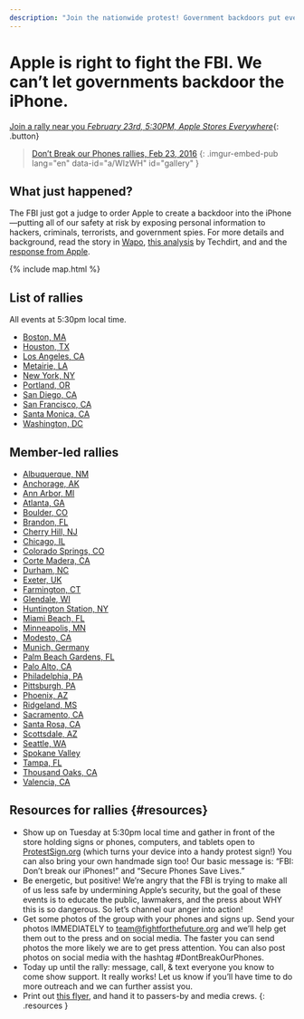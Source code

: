 ```yaml
---
description: "Join the nationwide protest! Government backdoors put everyone at risk."
---
```


# Apple is right to fight the FBI. We can’t let governments backdoor the iPhone.

[Join a rally near you _February 23rd, 5:30PM, Apple Stores Everywhere_](#list-of-rallies){: .button}

> [Don’t Break our Phones rallies, Feb 23, 2016](https://imgur.com/a/WIzWH)
{: .imgur-embed-pub lang="en" data-id="a/WIzWH" id="gallery" }

<script async src="//s.imgur.com/min/embed.js" charset="utf-8"></script>

## What just happened?

The FBI just got a judge to order Apple to create a backdoor into the iPhone—putting all of our safety at risk by exposing personal information to hackers, criminals, terrorists, and government spies. For more details and background, read the story in [Wapo](https://www.washingtonpost.com/world/national-security/us-wants-apple-to-help-unlock-iphone-used-by-san-bernardino-shooter/2016/02/16/69b903ee-d4d9-11e5-9823-02b905009f99_story.html), [this analysis](https://www.techdirt.com/articles/20160216/17393733617/no-judge-did-not-just-order-apple-to-break-encryption-san-bernardino-shooters-iphone-to-create-new-backdoor.shtml) by Techdirt, and and the [response from Apple](http://www.apple.com/customer-letter/).

{% include map.html %}

## List of rallies

All events at 5:30pm local time.

* [Boston, MA](https://actionnetwork.org/events/rally-in-boston-ma-apple-is-right-no-government-backdoor-in-our-iphones)
* [Houston, TX](https://actionnetwork.org/events/rally-in-houston-tx-apple-is-right-no-government-backdoor-in-our-iphones)
* [Los Angeles, CA](https://actionnetwork.org/events/rally-in-los-angeles-ca-apple-is-right-no-government-backdoor-in-our-iphones)
* [Metairie, LA](https://actionnetwork.org/events/rally-in-metairie-la-apple-is-right-no-government-backdoor-in-our-iphones)
* [New York, NY](https://actionnetwork.org/events/rally-in-new-york-ny-apple-is-right-no-government-backdoor-in-our-iphones)
* [Portland, OR](https://actionnetwork.org/events/rally-in-portland-or-apple-is-right-no-government-backdoor-in-our-iphones)
* [San Diego, CA](https://actionnetwork.org/events/rally-in-san-diego-ca-apple-is-right-no-government-backdoor-in-our-iphones)
* [San Francisco, CA](https://actionnetwork.org/events/rally-in-san-francisco-ca-apple-is-right-no-government-backdoor-in-our-iphones)
* [Santa Monica, CA](https://actionnetwork.org/events/rally-in-santa-monica-ca-apple-is-right-no-government-backdoor-in-our-iphones)
* [Washington, DC](https://actionnetwork.org/events/rally-in-washington-dc-apple-is-right-no-government-backdoor-in-our-iphones)

## Member-led rallies

* [Albuquerque, NM](https://actionnetwork.org/events/rally-to-stand-up-against-government-backdoors)
* [Anchorage, AK](https://actionnetwork.org/events/rally-in-anchorage-ak-apple-is-right-no-government-backdoor-in-our-iphones)
* [Ann Arbor, MI](https://actionnetwork.org/events/rally-in-ann-arbot-mi-apple-is-right-no-government-backdoor-in-our-iphones)
* [Atlanta, GA](https://actionnetwork.org/events/rally-in-atlanta-ga-apple-is-right-no-government-backdoor-in-our-iphones)
* [Boulder, CO](https://actionnetwork.org/events/rally-in-boulder-co-apple-is-right-no-government-backdoor-in-our-iphones)
* [Brandon, FL](https://actionnetwork.org/events/rally-in-brandon-fl-apple-is-right-no-government-backdoor-in-our-iphones)
* [Cherry Hill, NJ](https://actionnetwork.org/events/rally-in-cherry-hill-nj-apple-is-right-no-government-backdoor-in-our-iphones)
* [Chicago, IL](https://actionnetwork.org/events/rally-in-chicago-il-apple-is-right-no-government-backdoor-in-our-iphones)
* [Colorado Springs, CO](https://actionnetwork.org/events/rally-against-government-backdoors-in-mobile-phones)
* [Corte Madera, CA](https://actionnetwork.org/events/rally-in-corte-madera-ca-apple-is-right-no-government-backdoor-in-our-iphones)
* [Durham, NC](https://actionnetwork.org/events/rally-in-durham-nc-apple-is-right-no-government-backdoor-in-our-iphones)
* [Exeter, UK](https://actionnetwork.org/events/rally-at-your-apple-store-to-stand-up-against-government-backdoors)
* [Farmington, CT](https://actionnetwork.org/events/rally-in-farmington-ct-apple-is-right-no-government-backdoor-in-our-iphones)
* [Glendale, WI](https://actionnetwork.org/events/dont-break-our-iphones)
* [Huntington Station, NY](https://actionnetwork.org/events/apple-rally-for-encryption)
* [Miami Beach, FL](https://actionnetwork.org/events/rally-in-miami-fl-apple-support-rally)
* [Minneapolis, MN](https://actionnetwork.org/events/rally-in-minneapolis-mn-apple-is-right-no-government-backdoor-in-our-iphones)
* [Modesto, CA](https://actionnetwork.org/events/rally-in-modesto-ca-apple-is-right-no-government-backdoor-in-our-iphones)
* [Munich, Germany](https://actionnetwork.org/events/we-support-apple-in-munich-against-fbi)
* [Palm Beach Gardens, FL](https://actionnetwork.org/events/rally-in-palm-beach-fl-apple-is-right-no-government-backdoor-in-our-iphones)
* [Palo Alto, CA](https://actionnetwork.org/events/rally-in-palo-alto-ca-apple-is-right-no-government-backdoor-in-our-iphones)
* [Philadelphia, PA](https://actionnetwork.org/events/rally-in-philadelphia-pa-apple-is-right-no-government-backdoor-in-our-iphones)
* [Pittsburgh, PA](https://actionnetwork.org/events/rally-in-pittsburgh-pa-apple-is-right-no-government-backdoor-in-our-iphones)
* [Phoenix, AZ](https://actionnetwork.org/events/rally-in-phoenix-az-apple-is-right-no-government-backdoor-in-our-iphones)
* [Ridgeland, MS](https://actionnetwork.org/events/rally-in-ridgeland-ms-apple-is-right-no-government-backdoor-in-our-iphones)
* [Sacramento, CA](https://actionnetwork.org/events/rally-in-sacramento-ca-apple-is-right-no-government-backdoor-in-our-iphones)
* [Santa Rosa, CA](https://actionnetwork.org/events/dont-break-our-phones)
* [Scottsdale, AZ](https://actionnetwork.org/events/rally-in-phoenix-az-apple-is-right-no-government-backdoor-in-our-iphones)
* [Seattle, WA](https://actionnetwork.org/events/rally-in-seattle-wa-apple-is-right-no-government-backdoor-in-our-iphones)
* [Spokane Valley](https://actionnetwork.org/events/aapl-no-backdoors-pl0x-ps-gg)
* [Tampa, FL](https://actionnetwork.org/events/rally-in-tampa-fl-apple-is-right-no-government-backdoor-in-our-iphones)
* [Thousand Oaks, CA](https://actionnetwork.org/events/dont-break-our-phones-3)
* [Valencia, CA](https://actionnetwork.org/events/rally-in-santa-clara-ca-apple-is-right-no-government-backdoor-in-our-iphones)

## Resources for rallies                                            {#resources}

- Show up on Tuesday at 5:30pm local time and gather in front of the store holding signs or phones, computers, and tablets open to [ProtestSign.org](https://protestsign.org/) (which turns your device into a handy protest sign!) You can also bring your own handmade sign too! Our basic message is: “FBI: Don’t break our iPhones!” and “Secure Phones Save Lives.”
- Be energetic, but positive! We’re angry that the FBI is trying to make all of us less safe by undermining Apple’s security, but the goal of these events is to educate the public, lawmakers, and the press about WHY this is so dangerous. So let’s channel our anger into action!
- Get some photos of the group with your phones and signs up. Send your photos IMMEDIATELY to <team@fightforthefuture.org> and we’ll help get them out to the press and on social media. The faster you can send photos the more likely we are to get press attention. You can also post photos on social media with the hashtag #DontBreakOurPhones.
- Today up until the rally: message, call, & text everyone you know to come show support. It really works! Let us know if you’ll have time to do more outreach and we can further assist you.
- Print out [this flyer](https://www.dontbreakourphones.org/images/flyer.with.links.pdf), and hand it to passers-by and media crews.
{: .resources }
